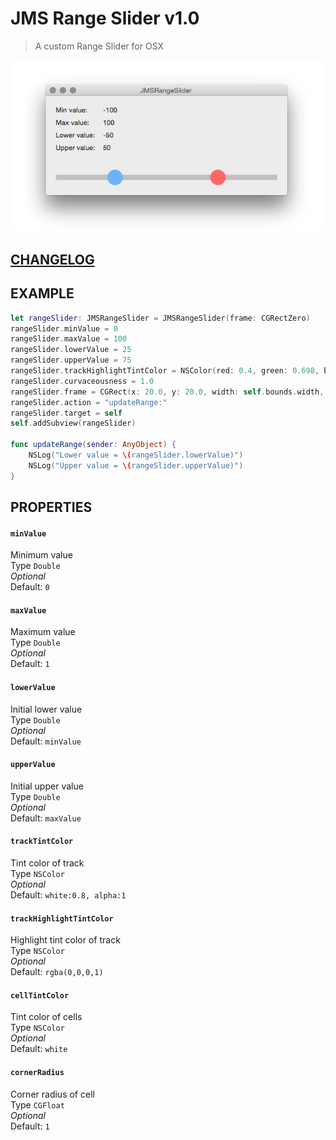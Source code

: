 # JMS Range Slider v1.0

> A custom Range Slider for OSX

![Screenshot JMSRangeSlider](screenshot.png)

## [CHANGELOG](./CHANGELOG.md)

## EXAMPLE

```swift
let rangeSlider: JMSRangeSlider = JMSRangeSlider(frame: CGRectZero)
rangeSlider.minValue = 0
rangeSlider.maxValue = 100
rangeSlider.lowerValue = 25
rangeSlider.upperValue = 75
rangeSlider.trackHighlightTintColor = NSColor(red: 0.4, green: 0.698, blue: 1.0, alpha: 1.0)
rangeSlider.curvaceousness = 1.0
rangeSlider.frame = CGRect(x: 20.0, y: 20.0, width: self.bounds.width, height: 30.0)
rangeSlider.action = "updateRange:"
rangeSlider.target = self
self.addSubview(rangeSlider)

func updateRange(sender: AnyObject) {
    NSLog("Lower value = \(rangeSlider.lowerValue)")
    NSLog("Upper value = \(rangeSlider.upperValue)")
}
```

## PROPERTIES

#### `minValue`  
Minimum value  
Type `Double`  
_Optional_  
Default: `0`  

#### `maxValue`  
Maximum value  
Type `Double`  
_Optional_  
Default: `1`  

#### `lowerValue`  
Initial lower value  
Type `Double`  
_Optional_  
Default: `minValue`  

#### `upperValue`  
Initial upper value  
Type `Double`  
_Optional_  
Default: `maxValue`  

#### `trackTintColor`  
Tint color of track  
Type `NSColor`  
_Optional_  
Default: `white:0.8, alpha:1`  

#### `trackHighlightTintColor`  
Highlight tint color of track  
Type `NSColor`  
_Optional_  
Default: `rgba(0,0,0,1)`  

#### `cellTintColor`  
Tint color of cells  
Type `NSColor`  
_Optional_  
Default: `white`  

#### `cornerRadius`  
Corner radius of cell  
Type `CGFloat`  
_Optional_  
Default: `1`  


